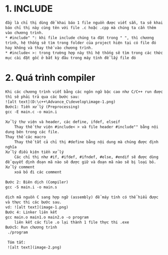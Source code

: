 # 1. INCLUDE
    đầy là chỉ thị dùng để khai báo 1 file nguồn được viết sẵn, ta sẽ khai báo chỉ thị này cùng tên với file .c hoặc .cpp mà chúng ta cần thêm vào chương trình.
    * #include" ": khi file include chúng ta đặt trong " ", thì chương trình, hệ thống sẽ tìm trong folder của project hiện tại có file đó hay không và thay thế vào chương trình.
    * #include< >: trong trường hợp này thì hệ thống sẽ tìm trong các thức mục cài đặt gốc ở bất kỳ đâu trong máy tính để lấy file đó
# 2. Quá trình compiler
    Khi các chương trình viết bằng các ngôn ngữ bậc cao như C/C++ run được thì sẽ phải trả qua các bước sau:
    ![alt text](D:\c++\Advance_C\develop\image-1.png)
    Bước1: Tiền xử lý (Preprocessing)
    gcc -E main.c -o main.i

    Xử lý thư viện và header, các define, ifdef, elseif
        Thay thế thư viện #include< > và file header #include"" bằng nội dung bên trong các file.
    Thay thế các macro
        Thay thế tất cả chỉ thị #define bằng nội dung mà chúng được định nghĩa
    Xử lý điều kiện tiền xử lý
        Các chỉ thị như #if, #ifdef, #ifndef, #else, #endif sẽ được dùng để quyết định đoạn mã nào sẽ được giữ và đoạn mã nào sẽ bị loại bỏ.
    Xử lý comment
        xoá bỏ đi các comment
    
    Bước 2: Biên dịch (Compiler)
    gcc -S main.i -o main.s

    dịch mã nguồn C sang hợp ngữ (assembly) để máy tính có thể hiểu được và thực thi các bước sau.
    vd: ![alt text](image-1.png)
    Bước 4: Linker liên kết
    gcc main.o main1.o main2.o -o program
        liên kết các file .o lại thành 1 file thực thi .exe
    Bước5: Run chương trình
     ./program

     Tóm tắt:
     ![alt text](image-2.png)